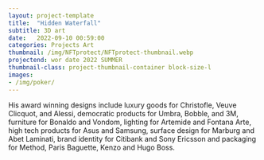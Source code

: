 ```yaml
---
layout: project-template
title:  "Hidden Waterfall"
subtitle: 3D art
date:   2022-09-10 00:59:00
categories: Projects Art
thumbnail: /img/NFTprotect/NFTprotect-thumbnail.webp
projectend: wor date 2022 SUMMER
thumbnail-class: project-thumbnail-container block-size-l
images:
- /img/poker/
---
```


His award winning designs include luxury goods for Christofle, Veuve Clicquot, and Alessi, democratic products for Umbra, Bobble, and 3M, furniture for Bonaldo and Vondom, lighting for Artemide and Fontana Arte, high tech products for Asus and Samsung, surface design for Marburg and Abet Laminati, brand identity for Citibank and Sony Ericsson and packaging for Method, Paris Baguette, Kenzo and Hugo Boss.
